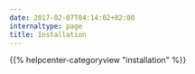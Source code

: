 ```yaml
---
date: 2017-02-07T04:14:02+02:00
internaltype: page
title: Installation
---
```


{{% helpcenter-categoryview "installation" %}}